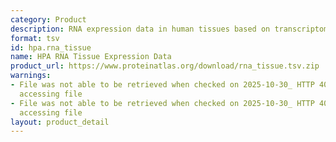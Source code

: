 ```yaml
---
category: Product
description: RNA expression data in human tissues based on transcriptomic analysis
format: tsv
id: hpa.rna_tissue
name: HPA RNA Tissue Expression Data
product_url: https://www.proteinatlas.org/download/rna_tissue.tsv.zip
warnings:
- File was not able to be retrieved when checked on 2025-10-30_ HTTP 404 error when
  accessing file
- File was not able to be retrieved when checked on 2025-10-30_ HTTP 404 error when
  accessing file
layout: product_detail
---
```

